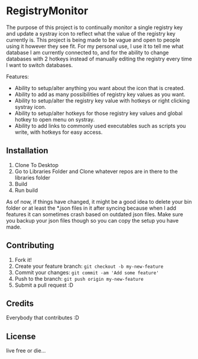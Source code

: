 # RegistryMonitor

The purpose of this project is to continually monitor a single registry key and update a systray icon to reflect what the value of the registry key currently is.  This project is being made to be vague and open to people using it however they see fit.  For my personal use, I use it to tell me what database I am currently connected to, and for the ability to change databases with 2 hotkeys instead of manually editing the registry every time I want to switch databases.

Features:
 - Ability to setup/alter anything you want about the icon that is created.
 - Ability to add as many possibilities of registry key values as you want.
 - Ability to setup/alter the registry key value with hotkeys or right clicking systray icon.
 - Ability to setup/alter hotkeys for those registry key values and global hotkey to open menu on systray.
 - Ability to add links to commonly used executables such as scripts you write, with hotkeys for easy access.

## Installation

1. Clone To Desktop
2. Go to Libraries Folder and Clone whatever repos are in there to the libraries folder
3. Build
4. Run build

As of now, if things have changed, it might be a good idea to delete your bin folder or at least the *.json files in it after syncing because when I add features it can sometimes crash based on outdated json files.  Make sure you backup your json files though so you can copy the setup you have made.

## Contributing

1. Fork it!
2. Create your feature branch: `git checkout -b my-new-feature`
3. Commit your changes: `git commit -am 'Add some feature'`
4. Push to the branch: `git push origin my-new-feature`
5. Submit a pull request :D

## Credits

Everybody that contributes :D

## License

live free or die...